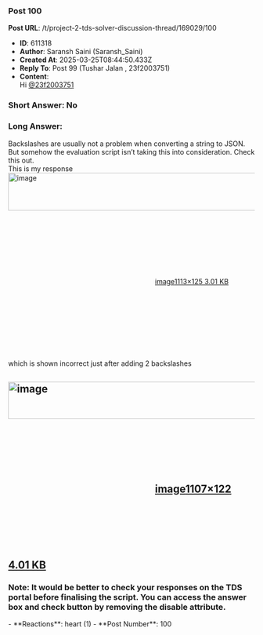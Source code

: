 ### Post 100
**Post URL**: /t/project-2-tds-solver-discussion-thread/169029/100
- **ID**: 611318
- **Author**: Saransh Saini (Saransh_Saini)
- **Created At**: 2025-03-25T08:44:50.433Z
- **Reply To**: Post 99 (Tushar Jalan , 23f2003751)
- **Content**:  
  Hi <a class="mention" href="/u/23f2003751">@23f2003751</a>
<h3><a name="p-611318-short-answer-no-1" class="anchor" href="#p-611318-short-answer-no-1"></a>Short Answer: No</h3>
<h3><a name="p-611318-long-answer-2" class="anchor" href="#p-611318-long-answer-2"></a>Long Answer:</h3>
Backslashes are usually not a problem when converting a string to JSON. But somehow the evaluation script isn’t taking this into consideration. Check this out.<br>
This is my response<br>
<div class="lightbox-wrapper"><a class="lightbox" href="https://europe1.discourse-cdn.com/flex013/uploads/iitm/original/3X/2/c/2ce94f6194ed92d7a97deab5905560168e9efc33.png" data-download-href="/uploads/short-url/6piS8L7Zr1ZlhHBJ2NHGPf7H0C7.png?dl=1" title="image" rel="noopener nofollow ugc"><img src="https://europe1.discourse-cdn.com/flex013/uploads/iitm/original/3X/2/c/2ce94f6194ed92d7a97deab5905560168e9efc33.png" alt="image" data-base62-sha1="6piS8L7Zr1ZlhHBJ2NHGPf7H0C7" width="690" height="77" data-dominant-color="262B2E"><div class="meta"><svg class="fa d-icon d-icon-far-image svg-icon" aria-hidden="true"><use href="#far-image"></use></svg><span class="filename">image</span><span class="informations">1113×125 3.01 KB</span><svg class="fa d-icon d-icon-discourse-expand svg-icon" aria-hidden="true"><use href="#discourse-expand"></use></svg></div></a></div>
which is shown incorrect just after adding 2 backslashes
<h2><a name="p-611318-image690x76uploadto6rkjsbpr1sizkea8iszyc3tompng-3" class="anchor" href="#p-611318-image690x76uploadto6rkjsbpr1sizkea8iszyc3tompng-3"></a><div class="lightbox-wrapper"><a class="lightbox" href="https://europe1.discourse-cdn.com/flex013/uploads/iitm/original/3X/c/d/cdf8c41b7c8b7001a3a4b48a1c77d8cfdfc0f6d0.png" data-download-href="/uploads/short-url/to6RkJSBpr1SizkEA8isZyc3TOM.png?dl=1" title="image" rel="noopener nofollow ugc"><img src="https://europe1.discourse-cdn.com/flex013/uploads/iitm/original/3X/c/d/cdf8c41b7c8b7001a3a4b48a1c77d8cfdfc0f6d0.png" alt="image" data-base62-sha1="to6RkJSBpr1SizkEA8isZyc3TOM" width="690" height="76" data-dominant-color="2A2B2F"><div class="meta"><svg class="fa d-icon d-icon-far-image svg-icon" aria-hidden="true"><use href="#far-image"></use></svg><span class="filename">image</span><span class="informations">1107×122 4.01 KB</span><svg class="fa d-icon d-icon-discourse-expand svg-icon" aria-hidden="true"><use href="#discourse-expand"></use></svg></div></a></div></h2>
<h3><a name="p-611318-note-it-would-be-better-to-check-your-responses-on-the-tds-portal-before-finalising-the-script-you-can-access-the-answer-box-and-check-button-by-removing-the-disable-attribute-4" class="anchor" href="#p-611318-note-it-would-be-better-to-check-your-responses-on-the-tds-portal-before-finalising-the-script-you-can-access-the-answer-box-and-check-button-by-removing-the-disable-attribute-4"></a>Note: It would be better to check your responses on the TDS portal before finalising the script. You can access the answer box and check button by removing the disable attribute.</h3>
- **Reactions**: heart (1)
- **Post Number**: 100

